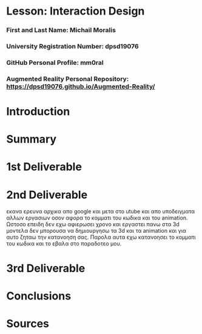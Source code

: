 # Lesson: Interaction Design

### First and Last Name: Michail Moralis
### University Registration Number: dpsd19076
### GitHub Personal Profile: mm0ral
### Augmented Reality Personal Repository: https://dpsd19076.github.io/Augmented-Reality/

# Introduction

# Summary


# 1st Deliverable


# 2nd Deliverable
εκανα ερευνα αρχικα απο google και μετα στο utube και απο υποδειγματα αλλων εργασιων  οσον αφορα το κομματι του κωδικα και του animation. Ωστοσο επειδη δεν εχω αφιερωσει χρονο και εργαστει πανω στα 3d μοντελα δεν μπορουσα να δημιουργησω τα 3d και τα animation και για αυτο ζηταω την κατανοηση σας. Παρολα αυτα εχω κατανοησει το κομματι του κωδικα και το εβαλα στο παραδοτεο μου.

# 3rd Deliverable 


# Conclusions


# Sources
